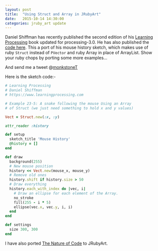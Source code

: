 ```yaml
---
layout: post
title:  "Using Struct and Array in JRubyArt"
date:   2015-10-14 14:30:00
categories: jruby_art update
---
```


Daniel Shiffman has recently published the second edition of his [Learning Processing][shiffman] book updated for processing-3.0. He has also published the [code here][code].  This a port of his mouse history sketch, which makes use of ruby `Struct` instead of `PVector` and ruby Array in place of ArrayList.  Show your ruby chops by porting some more examples...

And send me a tweet @[monkstoneT][twitter]

Here is the sketch code:-

```ruby
# Learning Processing
# Daniel Shiffman
# https://www.learningprocessing.com

# Example 23-5: A snake following the mouse Using an Array
# of Struct (we just need something to hold x and y values)

Vect = Struct.new(:x, :y)

attr_reader :history

def setup
  sketch_title 'Mouse History'
  @history = []
end

def draw
  background(255)
  # New mouse position
  history << Vect.new(mouse_x, mouse_y)
  # Remove old ones
  history.shift if history.size > 50
  # Draw everything
  history.each_with_index do |vec, i|
    # Draw an ellipse for each element of the Array.
    no_stroke
    fill(255 - i * 5)
    ellipse(vec.x, vec.y, i, i)
  end
end

def settings
  size 300, 300
end
```

I have also ported [The Nature of Code][nature] to JRubyArt.

[nature]:https://github.com/ruby-processing/The-Nature-of-Code-for-JRubyArt
[shiffman]:https://learningprocessing.com/
[code]:https://github.com/shiffman/LearningProcessing
[twitter]:https://twitter.com/monkstoneT
